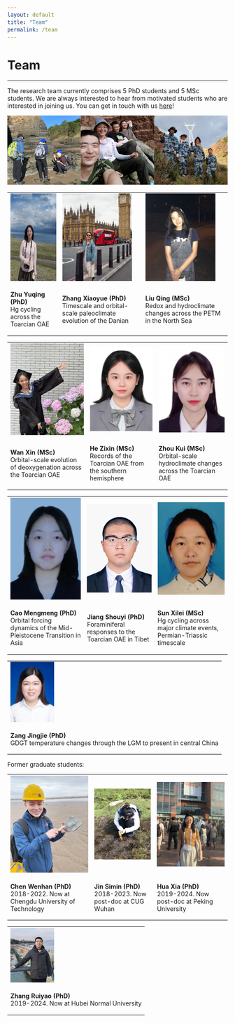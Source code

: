 ```yaml
---
layout: default
title: "Team"
permalink: /team
---
```

<!-- Google tag (gtag.js) -->
<script async src="https://www.googletagmanager.com/gtag/js?id=G-1KXMJR6E0L"></script>
<script>
  window.dataLayer = window.dataLayer || [];
  function gtag(){dataLayer.push(arguments);}
  gtag('js', new Date());

  gtag('config', 'G-1KXMJR6E0L');
</script>
# Team
* * *
The research team currently comprises 5 PhD students and 5 MSc students. We are always interested to hear from motivated students who are interested in joining us. You can get in touch with us [here](mailto:davidkemp@cug.edu.cn)!

<img src="/images/teamfieldwork.png" alt="Team fieldwork">

<table>
    <tr>
        <td>
            <img src="/images/zhuyuqing_pic.jpg" alt="Zhu Yuqing" height="200">
        </td>
        <td>
            <img src="/images/zhangxiaoyue_pic.jpg" alt="Zhang Xiaoyue" height="200">
        </td>
        <td>
            <img src="/images/liuqing_pic.jpg" alt="Liu Qing" height="200">
        </td>
    </tr>
    <tr>
        <td valign="left">
            <p><b>Zhu Yuqing (PhD)</b><br>Hg cycling across the Toarcian OAE</p>
        </td>  
        <td valign="left">
            <p><b>Zhang Xiaoyue (PhD)</b><br>Timescale and orbital-scale paleoclimate evolution of the Danian</p>
        </td>
        <td valign="left">
            <p><b>Liu Qing (MSc)</b><br>Redox and hydroclimate changes across the PETM in the North Sea</p>
        </td>
    </tr>
</table>
<table>
    <tr>
        <td>
            <img src="/images/wanxin_pic.jpg" alt="Wan Xin" width="200">
        </td>
        <td>
            <img src="/images/hezixin.png" alt="He Zixin" width="200">
        </td>
        <td>
            <img src="/images/zhoukui.png" alt="Zhou Kui" width="200">
        </td>
    </tr>
    <tr>
        <td valign="left">
            <p><b>Wan Xin (MSc)</b><br>Orbital-scale evolution of deoxygenation across the Toarcian OAE</p>
        </td>  
        <td valign="left">
            <p><b>He Zixin (MSc)</b><br>Records of the Toarcian OAE from the southern hemisphere</p>
        </td>
        <td valign="left">
            <p><b>Zhou Kui (MSc)</b><br>Orbital-scale hydroclimate changes across the Toarcian OAE</p>
        </td>
    </tr>
</table>
<table>
    <tr>
        <td>
            <img src="/images/caomengmeng.png" alt="Cao Mengmeng" width="200">
        </td>
        <td>
            <img src="/images/jiangshouyi.png" alt="Jiang Shouyi" width="200">
        </td>
        <td>
            <img src="/images/sunxilei.png" alt="Sun Xilei" width="200">
        </td>
    </tr>
    <tr>
        <td valign="left">
            <p><b>Cao Mengmeng (PhD)</b><br>Orbital forcing dynamics of the Mid-Pleistocene Transition in Asia</p>
        </td>  
        <td valign="left">
            <p><b>Jiang Shouyi (PhD)</b><br>Foraminiferal responses to the Toarcian OAE in Tibet</p>
        </td>
        <td valign="left">
            <p><b>Sun Xilei (MSc)</b><br>Hg cycling across major climate events, Permian-Triassic timescale</p>
        </td>
    </tr>
</table>
<table>
    <tr>
        <td>
            <img src="/images/zangjingjie.png" alt="Zang Jingie" width="100">
        </td>
    </tr>
    <tr> 
        <td valign="left">
            <p><b>Zang Jingjie (PhD)</b><br>GDGT temperature changes through the LGM to present in central China</p>
        </td>
   </tr>
</table>

Former graduate students:

<table>
    <tr>
        <td>
            <img src="/images/chenwenhan_pic.jpg" alt="Chen Wenhan" width="200">
        </td>
        <td>
            <img src="/images/jinsimin_pic.jpg" alt="Jin Simin" width="200">
        </td>
        <td>
            <img src="/images/huaxia_pic.jpg" alt="Hua Xia" width="200">
        </td>
    </tr>
    <tr>
        <td valign="left">
            <p><b>Chen Wenhan (PhD)</b><br>2018-2022. Now at Chengdu University of Technology</p>
        </td>  
        <td valign="left">
            <p><b>Jin Simin (PhD)</b><br>2018-2023. Now post-doc at CUG Wuhan</p>
        </td>
        <td valign="left">
            <p><b>Hua Xia (PhD)</b><br>2019-2024. Now post-doc at Peking University</p>
        </td>
    </tr>
</table>
<table>
    <tr>
        <td>
            <img src="/images/zhangruiyao_pic.jpg" alt="Zhang Ruiyao" width="100">
        </td>
    </tr>
    <tr> 
        <td valign="left">
            <p><b>Zhang Ruiyao (PhD)</b><br>2019-2024. Now at Hubei Normal University</p>
        </td>
   </tr>
</table>
